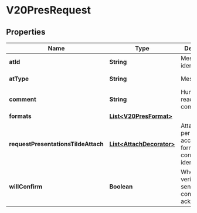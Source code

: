 

# V20PresRequest


## Properties

Name | Type | Description | Notes
------------ | ------------- | ------------- | -------------
**atId** | **String** | Message identifier |  [optional]
**atType** | **String** | Message type |  [optional] [readonly]
**comment** | **String** | Human-readable comment |  [optional]
**formats** | [**List&lt;V20PresFormat&gt;**](V20PresFormat.md) |  | 
**requestPresentationsTildeAttach** | [**List&lt;AttachDecorator&gt;**](AttachDecorator.md) | Attachment per acceptable format on corresponding identifier | 
**willConfirm** | **Boolean** | Whether verifier will send confirmation ack |  [optional]



